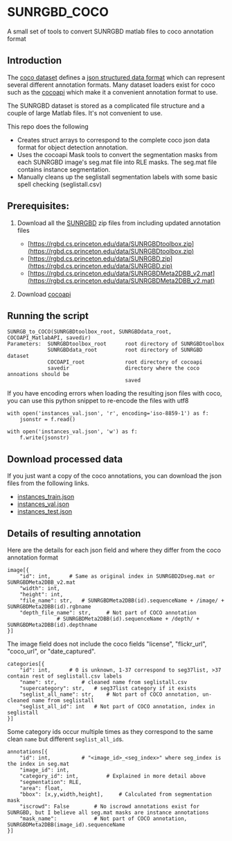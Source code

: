 # SUNRGBD_COCO
A small set of tools to convert SUNRGBD matlab files to coco annotation format

## Introduction 

The [coco dataset](https://cocodataset.org/) defines a [json structured data format](https://cocodataset.org/#format-data) which can represent several different annotation formats. Many dataset loaders exist for coco such as the [cocoapi](https://github.com/cocodataset/cocoapi) which make it a convenient annotation format to use. 

The SUNRGBD dataset is stored as a complicated file structure and a couple of large Matlab files. It's not convenient to use. 

This repo does the following 

- Creates struct arrays to correspond to the complete coco json data format for object detection annotation. 
- Uses the cocoapi Mask tools to convert the segmentation masks from each SUNRGBD image's seg.mat file into RLE masks. The seg.mat file contains instance segmentation.
- Manually cleans up the seglistall segmentation labels with some basic spell checking (seglistall.csv)

## Prerequisites: 

1. Download all the [SUNRGBD](https://rgbd.cs.princeton.edu/) zip files from  including updated annotation files
   - [https://rgbd.cs.princeton.edu/data/SUNRGBDtoolbox.zip](https://rgbd.cs.princeton.edu/data/SUNRGBDtoolbox.zip)
   - [https://rgbd.cs.princeton.edu/data/SUNRGBD.zip](https://rgbd.cs.princeton.edu/data/SUNRGBD.zip)
   - [https://rgbd.cs.princeton.edu/data/SUNRGBDMeta2DBB_v2.mat](https://rgbd.cs.princeton.edu/data/SUNRGBDMeta2DBB_v2.mat)

2. Download [cocoapi](https://github.com/cocodataset/cocoapi)

## Running the script

```
SUNRGB_to_COCO(SUNRGBDtoolbox_root, SUNRGBDdata_root, COCOAPI_MatlabAPI, savedir)
Parameters:  SUNRGBDtoolbox_root      root directory of SUNRGBDtoolbox 
             SUNRGBDdata_root         root directory of SUNRGBD dataset
             COCOAPI_root             root directory of cocoapi
             savedir                  directory where the coco annoations should be
                                      saved
```

If you have encoding errors when loading the resulting json files with coco, you can use this python snippet to re-encode the files with utf8

```
with open('instances_val.json', 'r', encoding='iso-8859-1') as f:
    jsonstr = f.read()

with open('instances_val.json', 'w') as f:
    f.write(jsonstr)
```

## Download processed data

If you just want a copy of the coco annotations, you can download the json files from the following links.

- [instances_train.json](https://drive.google.com/file/d/1YLReQfsbA2BZ0BKebBsrCCiqSbMypXCI/view?usp=sharing)
- [instances_val.json](https://drive.google.com/file/d/175rAn0JWpy78mVbro4UzjDyd9Psm463O/view?usp=sharing)
- [instances_test.json](https://drive.google.com/file/d/1igBAX1Z1Nl3dgJ5AtW5mm6fnOBvc1Frk/view?usp=sharing)

## Details of resulting annotation 

Here are the details for each json field and where they differ from the coco annotation format

```
image[{
	"id": int, 		# Same as original index in SUNRGBD2Dseg.mat or SUNRGBDMeta2DBB_v2.mat
	"width": int,
	"height": int,
	"file_name": str, 	# SUNRGBDMeta2DBB(id).sequenceName + /image/ + SUNRGBDMeta2DBB(id).rgbname
	"depth_file_name": str, 	# Not part of COCO annotation
				# SUNRGBDMeta2DBB(id).sequenceName + /depth/ +  SUNRGBDMeta2DBB(id).depthname
}]
```

The image field does not include the coco fields "license", "flickr_url", "coco_url", or "date_captured".

```
categories[{
	"id": int, 		# 0 is unknown, 1-37 correspond to seg37list, >37 contain rest of seglistall.csv labels
	"name": str, 		# cleaned name from seglistall.csv
	"supercategory": str, 	# seg37list category if it exists
	"seglist_all_name": str,	# Not part of COCO annotation, un-cleaned name from seglistall
	"seglist_all_id": int	# Not part of COCO annotation, index in seglistall
}]
```

Some category ids occur multiple times as they correspond to the same clean `name` but different `seglist_all_id`s.


```
annotations[{
	"id": int, 			# "<image_id>_<seg_index>" where seg_index is the index in seg.mat
	"image_id": int,
	"category_id": int, 		# Explained in more detail above
	"segmentation": RLE,
	"area": float,
	"bbox": [x,y,width,height], 	# Calculated from segmentation mask
	"iscrowd": False 		# No iscrowd annotations exist for SUNRGBD, but I believe all seg.mat masks are instance annotations
	"mask_name": 			# Not part of COCO annotation, SUNRGBDMeta2DBB(image_id).sequenceName
}]
```
